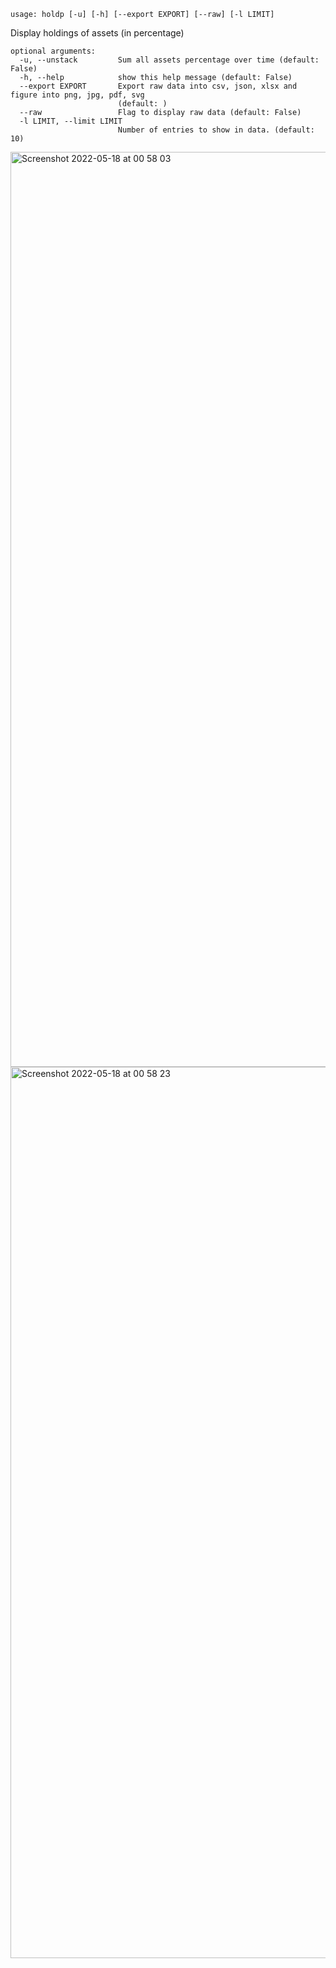 ```
usage: holdp [-u] [-h] [--export EXPORT] [--raw] [-l LIMIT]
```

Display holdings of assets (in percentage)

```
optional arguments:
  -u, --unstack         Sum all assets percentage over time (default: False)
  -h, --help            show this help message (default: False)
  --export EXPORT       Export raw data into csv, json, xlsx and figure into png, jpg, pdf, svg
                        (default: )
  --raw                 Flag to display raw data (default: False)
  -l LIMIT, --limit LIMIT
                        Number of entries to show in data. (default: 10)
```

<img width="1464" alt="Screenshot 2022-05-18 at 00 58 03" src="https://user-images.githubusercontent.com/25267873/168930925-5321f281-7e93-4179-aa0b-34bfa3684bbf.png"/>

<img width="1426" alt="Screenshot 2022-05-18 at 00 58 23" src="https://user-images.githubusercontent.com/25267873/168930952-14b6677b-40bd-464f-8bfd-10f77de28d9f.png"/>
